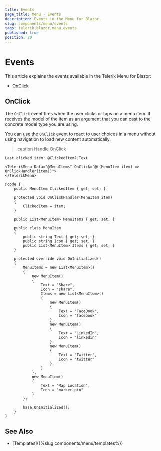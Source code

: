 ```yaml
---
title: Events
page_title: Menu - Events
description: Events in the Menu for Blazor.
slug: components/menu/events
tags: telerik,blazor,menu,events
published: true
position: 20
---
```


# Events

This article explains the events available in the Telerik Menu for Blazor:

* [OnClick](#onclick)

## OnClick

The `OnClick` event fires when the user clicks or taps on a menu item. It receives the model of the item as an argument that you can cast to the concrete model type you are using.

You can use the `OnClick` event to react to user choices in a menu without using navigation to load new content automatically.

>caption Handle OnClick

````CSHTML
Last clicked item: @ClickedItem?.Text

<TelerikMenu Data="@MenuItems" OnClick="@((MenuItem item) => OnClickHandler(item))">
</TelerikMenu>

@code {
    public MenuItem ClickedItem { get; set; }

    protected void OnClickHandler(MenuItem item)
    {
        ClickedItem = item;
    }

    public List<MenuItem> MenuItems { get; set; }

    public class MenuItem
    {
        public string Text { get; set; }
        public string Icon { get; set; }
        public List<MenuItem> Items { get; set; }
    }

    protected override void OnInitialized()
    {
        MenuItems = new List<MenuItem>()
        {
            new MenuItem()
            {
                Text = "Share",
                Icon = "share",
                Items = new List<MenuItem>()
                {
                    new MenuItem()
                    {
                        Text = "FaceBook",
                        Icon = "facebook"
                    },
                    new MenuItem()
                    {
                        Text = "LinkedIn",
                        Icon = "linkedin"
                    },
                    new MenuItem()
                    {
                        Text = "Twitter",
                        Icon = "twitter"
                    },
                }
            },
            new MenuItem()
            {
                Text = "Map Location",
                Icon = "marker-pin"
            }
        };

        base.OnInitialized();
    }
}
````


## See Also

* [Templates]({%slug components/menu/templates%})
